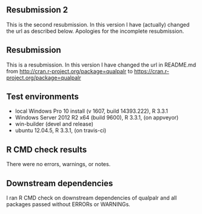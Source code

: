 ## Resubmission 2
This is the second resubmission. In this version I have (actually) changed the
url as described below. Apologies for the incomplete resubmission.

## Resubmission
This is a resubmission. In this version I have changed the url in README.md from
http://cran.r-project.org/package=qualpalr to
https://cran.r-project.org/package=qualpalr

## Test environments
* local Windows Pro 10 install (v 1607, build 14393.222), R 3.3.1
* Windows Server 2012 R2 x64 (build 9600), R 3.3.1, (on appveyor)
* win-builder (devel and release)
* ubuntu 12.04.5, R 3.3.1, (on travis-ci)

## R CMD check results
There were no errors, warnings, or notes.

## Downstream dependencies
I ran R CMD check on downstream dependencies of qualpalr and all
packages passed without ERRORs or WARNINGs.
